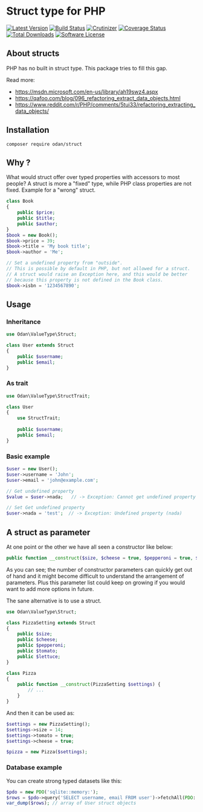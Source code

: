 # Struct type for PHP

[![Latest Version](https://img.shields.io/github/release/odan/struct.svg)](https://github.com/loadsys/odan/struct/releases)
[![Build Status](https://travis-ci.org/odan/struct.svg?branch=master)](https://travis-ci.org/odan/struct)
[![Crutinizer](https://img.shields.io/scrutinizer/g/odan/struct.svg)](https://scrutinizer-ci.com/g/odan/struct)
[![Coverage Status](https://scrutinizer-ci.com/g/odan/struct/badges/coverage.png?b=master)](https://scrutinizer-ci.com/g/odan/struct/code-structure)
[![Total Downloads](https://img.shields.io/packagist/dt/odan/struct.svg)](https://packagist.org/packages/odan/struct)
[![Software License](https://img.shields.io/badge/license-MIT-brightgreen.svg)](LICENSE.md)

## About structs

PHP has no built in struct type. This package tries to fill this gap.

Read more:
* https://msdn.microsoft.com/en-us/library/ah19swz4.aspx
* https://qafoo.com/blog/096_refactoring_extract_data_objects.html
* https://www.reddit.com/r/PHP/comments/5tui33/refactoring_extracting_data_objects/

## Installation

```
composer require odan/struct
```

## Why ?

What would struct offer over typed properties with accessors to most people?
A struct is more a "fixed" type, while PHP class properties are not fixed.
Example for a "wrong" struct.

```php
class Book
{
    public $price;
    public $title;
    public $author;
}
$book = new Book();
$book->price = 39;
$book->title = 'My book title';
$book->author = 'Me';

// Set a undefined property from "outside".
// This is possible by default in PHP, but not allowed for a struct.
// A struct would raise an Exception here, and this would be better
// because this property is not defined in the Book class.
$book->isbn = '1234567890';
```

## Usage

### Inheritance

```php
use Odan\ValueType\Struct;

class User extends Struct
{
    public $username;
    public $email;
}
```

### As trait

```php
use Odan\ValueType\StructTrait;

class User
{
    use StructTrait;
    
    public $username;
    public $email;
}
```

### Basic example

```php
$user = new User();
$user->username = 'John';
$user->email = 'john@example.com';

// Get undefined property
$value = $user->nada;   // -> Exception: Cannot get undefined property

// Set Get undefined property
$user->nada = 'test';  // -> Exception: Undefined property (nada)
```

## A struct as parameter

At one point or the other we have all seen a constructor like below:

```php
public function __construct($size, $cheese = true, $pepperoni = true, $tomato = false, $lettuce = true) { //... }
```
As you can see; the number of constructor parameters can quickly get out of hand and it might become difficult to understand the arrangement of parameters. Plus this parameter list could keep on growing if you would want to add more options in future. 

The sane alternative is to use a struct.

```php
use Odan\ValueType\Struct;

class PizzaSetting extends Struct
{
    public $size;
    public $cheese;
    public $pepperoni;
    public $tomato;
    public $lettuce;
}

class Pizza 
{
    public function __construct(PizzaSetting $settings) {
        // ...
    }
}
```

And then it can be used as:
```php
$settings = new PizzaSetting();
$settings->size = 14;
$settings->tomato = true;
$settings->cheese = true;

$pizza = new Pizza($settings);
```

### Database example

You can create strong typed datasets like this:

```php
$pdo = new PDO('sqlite::memory:');
$rows = $pdo->query('SELECT username, email FROM user')->fetchAll(PDO::FETCH_CLASS, User::class);
var_dump($rows); // array of User struct objects
```

